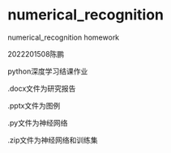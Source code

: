 # numerical_recognition
numerical_recognition homework

2022201508陈鹏

python深度学习结课作业

.docx文件为研究报告

.pptx文件为图例

.py文件为神经网络

.zip文件为神经网络和训练集
